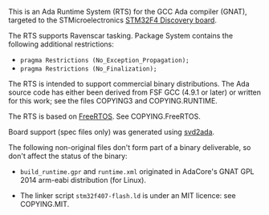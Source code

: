 This is an Ada Runtime System (RTS) for the GCC Ada compiler (GNAT), targeted to the STMicroelectronics [STM32F4 Discovery board](https://uk.farnell.com/stmicroelectronics/stm32f407g-disc1/dev-board-foundation-line-mcu/dp/2506840).

The RTS supports Ravenscar tasking. Package System contains the following additional restrictions:

* `pragma Restrictions (No_Exception_Propagation);`
* `pragma Restrictions (No_Finalization);`

The RTS is intended to support commercial binary distributions. The Ada source code has either been derived from FSF GCC (4.9.1 or later) or written for this work; see the files COPYING3 and COPYING.RUNTIME.

The RTS is based on [FreeRTOS](http://www.freertos.org). See COPYING.FreeRTOS.

Board support (spec files only) was generated using [svd2ada](https://github.com/AdaCore/svd2ada).

The following non-original files don't form part of a binary deliverable, so don't affect the status of the binary:

* `build_runtime.gpr` and `runtime.xml` originated in AdaCore's GNAT GPL 2014 arm-eabi distribution (for Linux).

* The linker script `stm32f407-flash.ld` is under an MIT licence: see COPYING.MIT.
